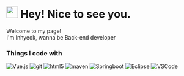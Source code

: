 <h1><img src="https://emojis.slackmojis.com/emojis/images/1531849430/4246/blob-sunglasses.gif?1531849430" width="30"/> Hey! Nice to see you.</h1>


<p>Welcome to my page! </br> I'm Inhyeok, wanna be Back-end developer </p>
<h3>Things I code with</h3>
<p>
  <img alt="Vue.js" src="https://img.shields.io/badge/-Vue.js-4FC08D?style=flat-square&logo=vue.js&logoColor=white" />
<img alt="git" src="https://img.shields.io/badge/-Git-F05032?style=flat-square&logo=git&logoColor=white" />
<img alt="html5" src="https://img.shields.io/badge/-HTML5-E34F26?style=flat-square&logo=html5&logoColor=white" />
<img alt="maven" src="https://img.shields.io/badge/-Maven-C71A36?style=flat-square&logo=apache-maven&logoColor=white" />
<img alt="Springboot" src="https://img.shields.io/badge/-Springboot-47C83E?style=flat-square&logo=springboot&logoColor=white" />
<img alt="Eclipse" src="https://img.shields.io/badge/Eclipse-2C2255?style=flat-square&logo=eclipse&logoColor=white" />
<img alt="VSCode" src="https://img.shields.io/badge/VSCode-007ACC?style=flat-square&logo=visual-studio-code&logoColor=white" />

  
</p>
